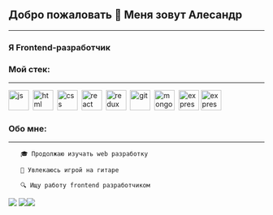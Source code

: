 <h2>Добро пожаловать 👋 Меня зовут Алесандр</h2>

--- 
<h3>Я Frontend-разработчик</h3>
<h3>Мой стек:</h3>

---
<div>
    <img src="https://cdn.jsdelivr.net/gh/devicons/devicon/icons/javascript/javascript-original.svg" title="js" width="40" height="40"/>&nbsp;
    <img src="https://cdn.jsdelivr.net/gh/devicons/devicon/icons/html5/html5-original.svg" title="html" width="40" height="40"/>&nbsp;
    <img src="https://cdn.jsdelivr.net/gh/devicons/devicon/icons/css3/css3-original.svg" title="css" width="40" height="40"/>&nbsp;
    <img src="https://cdn.jsdelivr.net/gh/devicons/devicon/icons/react/react-original.svg" title="react" width="40" height="40"/>&nbsp;
    <img src="https://cdn.jsdelivr.net/gh/devicons/devicon/icons/redux/redux-original.svg" title="redux" width="40" height="40"/>&nbsp;
    <img src="https://cdn.jsdelivr.net/gh/devicons/devicon/icons/git/git-plain.svg" title="git" width="40" height="40"/>&nbsp;
    <img src="https://cdn.jsdelivr.net/gh/devicons/devicon/icons/mongodb/mongodb-plain.svg" title="mongoDB" width="40" height="40"/>&nbsp;
    <img src="https://cdn.jsdelivr.net/gh/devicons/devicon/icons/express/express-original.svg" title="express" width="40" height="40"/>
    <img src="https://cdn.jsdelivr.net/gh/devicons/devicon/icons/nginx/nginx-original.svg" title="express" width="40" height="40"/>
</div>

<h3>Обо мне:</h3>

---
<ul>

    🎓 Продолжаю изучать web разработку

    🎸 Увлекаюсь игрой на гитаре

    🔍 Ищу работу frontend разработчиком

</ul>

![](http://github-profile-summary-cards.vercel.app/api/cards/profile-details?username=Eshenok&theme=dracula)
![](http://github-profile-summary-cards.vercel.app/api/cards/repos-per-language?username=Eshenok&theme=dracula)![](http://github-profile-summary-cards.vercel.app/api/cards/stats?username=Eshenok&theme=dracula)

